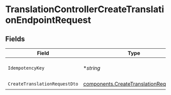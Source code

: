 # TranslationControllerCreateTranslationEndpointRequest


## Fields

| Field                                                                                            | Type                                                                                             | Required                                                                                         | Description                                                                                      |
| ------------------------------------------------------------------------------------------------ | ------------------------------------------------------------------------------------------------ | ------------------------------------------------------------------------------------------------ | ------------------------------------------------------------------------------------------------ |
| `IdempotencyKey`                                                                                 | **string*                                                                                        | :heavy_minus_sign:                                                                               | A header for idempotency purposes                                                                |
| `CreateTranslationRequestDto`                                                                    | [components.CreateTranslationRequestDto](../../models/components/createtranslationrequestdto.md) | :heavy_check_mark:                                                                               | N/A                                                                                              |